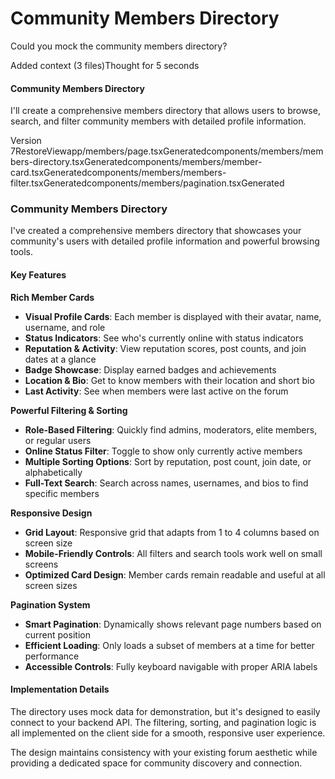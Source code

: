 # Community Members Directory

Could you mock the community members directory?

Added context (3 files)Thought for 5 seconds

#### Community Members Directory

I'll create a comprehensive members directory that allows users to browse, search, and filter community members with detailed profile information.

Version 7RestoreViewapp/members/page.tsxGeneratedcomponents/members/members-directory.tsxGeneratedcomponents/members/member-card.tsxGeneratedcomponents/members/members-filter.tsxGeneratedcomponents/members/pagination.tsxGenerated

### Community Members Directory

I've created a comprehensive members directory that showcases your community's users with detailed profile information and powerful browsing tools.

#### Key Features

**Rich Member Cards**

* **Visual Profile Cards**: Each member is displayed with their avatar, name, username, and role
* **Status Indicators**: See who's currently online with status indicators
* **Reputation & Activity**: View reputation scores, post counts, and join dates at a glance
* **Badge Showcase**: Display earned badges and achievements
* **Location & Bio**: Get to know members with their location and short bio
* **Last Activity**: See when members were last active on the forum

**Powerful Filtering & Sorting**

* **Role-Based Filtering**: Quickly find admins, moderators, elite members, or regular users
* **Online Status Filter**: Toggle to show only currently active members
* **Multiple Sorting Options**: Sort by reputation, post count, join date, or alphabetically
* **Full-Text Search**: Search across names, usernames, and bios to find specific members

**Responsive Design**

* **Grid Layout**: Responsive grid that adapts from 1 to 4 columns based on screen size
* **Mobile-Friendly Controls**: All filters and search tools work well on small screens
* **Optimized Card Design**: Member cards remain readable and useful at all screen sizes

**Pagination System**

* **Smart Pagination**: Dynamically shows relevant page numbers based on current position
* **Efficient Loading**: Only loads a subset of members at a time for better performance
* **Accessible Controls**: Fully keyboard navigable with proper ARIA labels

#### Implementation Details

The directory uses mock data for demonstration, but it's designed to easily connect to your backend API. The filtering, sorting, and pagination logic is all implemented on the client side for a smooth, responsive user experience.

The design maintains consistency with your existing forum aesthetic while providing a dedicated space for community discovery and connection.
